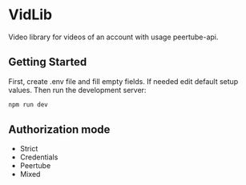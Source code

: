# VidLib
Video library for videos of an account with usage peertube-api.

## Getting Started

First, create .env file and fill empty fields. If needed edit default setup values. Then run the development server:

```bash
npm run dev
```

## Authorization mode

* Strict
* Credentials
* Peertube
* Mixed
